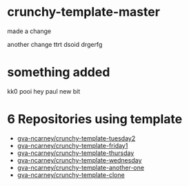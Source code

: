 # crunchy-template-master


made a change

another change
ttrt dsoid
drgerfg

# something added

kk0
pooi
hey paul
new bit


<!-- TEMPLATE_LIST_START -->
# 6 Repositories using template

* [gva-ncarney/crunchy-template-tuesday2](https://github.com/gva-ncarney/crunchy-template-tuesday2)
* [gva-ncarney/crunchy-template-friday1](https://github.com/gva-ncarney/crunchy-template-friday1)
* [gva-ncarney/crunchy-template-thursday](https://github.com/gva-ncarney/crunchy-template-thursday)
* [gva-ncarney/crunchy-template-wednesday](https://github.com/gva-ncarney/crunchy-template-wednesday)
* [gva-ncarney/crunchy-template-another-one](https://github.com/gva-ncarney/crunchy-template-another-one)
* [gva-ncarney/crunchy-template-clone](https://github.com/gva-ncarney/crunchy-template-clone)
<!-- TEMPLATE_LIST_END -->
